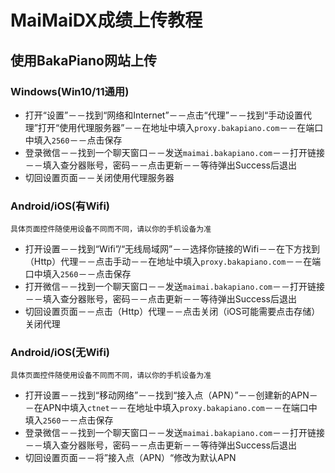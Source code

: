 # MaiMaiDX成绩上传教程
## 使用BakaPiano网站上传
### Windows(Win10/11通用)
- 打开“设置”－－找到“网络和Internet”－－点击“代理”－－找到“手动设置代理”打开“使用代理服务器”－－在地址中填入`proxy.bakapiano.com`－－在端口中填入`2560`－－点击保存
- 登录微信－－找到一个聊天窗口－－发送`maimai.bakapiano.com`－－打开链接－－填入查分器账号，密码－－点击更新－－等待弹出Success后退出
- 切回设置页面－－关闭使用代理服务器
### Android/iOS(有Wifi)
```admonish tip
具体页面控件随使用设备不同而不同，请以你的手机设备为准
```
- 打开设置－－找到“Wifi”/“无线局域网”－－选择你链接的Wifi－－在下方找到（Http）代理－－点击手动－－在地址中填入`proxy.bakapiano.com`－－在端口中填入`2560`－－点击保存
- 打开微信－－找到一个聊天窗口－－发送`maimai.bakapiano.com`－－打开链接－－填入查分器账号，密码－－点击更新－－等待弹出Success后退出
- 切回设置页面－－点击（Http）代理－－点击关闭（iOS可能需要点击存储）关闭代理
### Android/iOS(无Wifi)
```admonish tip
具体页面控件随使用设备不同而不同，请以你的手机设备为准
```
- 打开设置－－找到“移动网络”－－找到“接入点（APN）”－－创建新的APN－－在APN中填入`ctnet`－－在地址中填入`proxy.bakapiano.com`－－在端口中填入`2560`－－点击保存
- 登录微信－－找到一个聊天窗口－－发送`maimai.bakapiano.com`－－打开链接－－填入查分器账号，密码－－点击更新－－等待弹出Success后退出
- 切回设置页面－－将”接入点（APN）“修改为默认APN